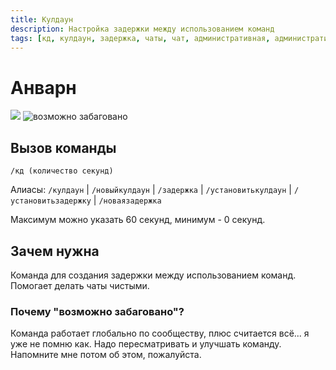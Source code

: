 ```yaml
---
title: Кулдаун
description: Настройка задержки между использованием команд
tags: [кд, кулдаун, задержка, чаты, чат, административная, административные, амино, amino, команда, команды]
---
```



# Анварн

![](https://img.shields.io/badge/тип_команды-административная-red?style=for-the-badge) ![возможно забаговано](https://img.shields.io/badge/возможно%20забаговано-darkred?style=for-the-badge)

## Вызов команды

```
/кд (количество секунд)
```

Алиасы: `/кулдаун` | `/новыйкулдаун` | `/задержка` | `/установитькулдаун` | `/установитьзадержку` | `/новаязадержка`

Максимум можно указать 60 секунд, минимум - 0 секунд.

## Зачем нужна

Команда для создания задержки между использованием команд. Помогает делать чаты чистыми.

### Почему "возможно забаговано"?

Команда работает глобально по сообществу, плюс считается всё... я уже не помню как. Надо пересматривать и улучшать команду. Напомните мне потом об этом, пожалуйста.


